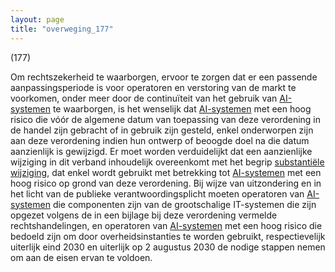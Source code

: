 ```yaml
---
layout: page
title: "overweging_177"
---
```


(177)

Om rechtszekerheid te waarborgen, ervoor te zorgen dat er een passende aanpassingsperiode is voor operatoren en verstoring van de markt te voorkomen, onder meer door de continuïteit van het gebruik van [AI-systemen](a3.md#^ai-systeem) te waarborgen, is het wenselijk dat [AI-systemen](a3.md#^ai-systeem) met een hoog risico die vóór de algemene datum van toepassing van deze verordening in de handel zijn gebracht of in gebruik zijn gesteld, enkel onderworpen zijn aan deze verordening indien hun ontwerp of beoogde doel na die datum aanzienlijk is gewijzigd. Er moet worden verduidelijkt dat een aanzienlijke wijziging in dit verband inhoudelijk overeenkomt met het begrip [substantiële wijziging](a3.md#^wijz), dat enkel wordt gebruikt met betrekking tot [AI-systemen](a3.md#^ai-systeem) met een hoog risico op grond van deze verordening. Bij wijze van uitzondering en in het licht van de publieke verantwoordingsplicht moeten operatoren van [AI-systemen](a3.md#^ai-systeem) die componenten zijn van de grootschalige IT-systemen die zijn opgezet volgens de in een bijlage bij deze verordening vermelde rechtshandelingen, en operatoren van [AI-systemen](a3.md#^ai-systeem) met een hoog risico die bedoeld zijn om door overheidsinstanties te worden gebruikt, respectievelijk uiterlijk eind 2030 en uiterlijk op 2 augustus 2030 de nodige stappen nemen om aan de eisen ervan te voldoen.
